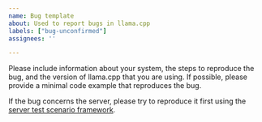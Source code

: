 ```yaml
---
name: Bug template
about: Used to report bugs in llama.cpp
labels: ["bug-unconfirmed"]
assignees: ''

---
```


Please include information about your system, the steps to reproduce the bug, and the version of llama.cpp that you are using. If possible, please provide a minimal code example that reproduces the bug.

If the bug concerns the server, please try to reproduce it first using the [server test scenario framework](https://github.com/ggerganov/llama.cpp/tree/master/examples/server/tests).
